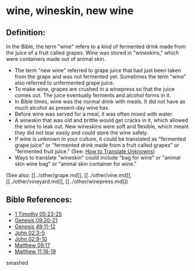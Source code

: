 # wine, wineskin, new wine #

## Definition: ##

In the Bible, the term "wine" refers to a kind of fermented drink made from the juice of a fruit called grapes. Wine was stored in "wineskins," which were containers made out of animal skin.

 * The term "new wine" referred to grape juice that had just been taken from the grape and was not fermented yet. Sometimes the term "wine" also referred to unfermented grape juice.
 * To make wine, grapes are crushed in a winepress so that the juice comes out. The juice eventually ferments and alcohol forms in it.
 * In Bible times, wine was the normal drink with meals. It did not have as much alcohol as present-day wine has.
 * Before wine was served for a meal, it was often mixed with water.
 * A wineskin that was old and brittle would get cracks in it, which allowed the wine to leak out. New wineskins were soft and flexible, which meant they did not tear easily and could store the wine safely.
 * If wine is unknown in your culture, it could be translated as "fermented grape juice" or "fermented drink made from a fruit called grapes" or "fermented fruit juice." (See: [How to Translate Unknowns](en/ta-vol1/translate/man/translate-unknown))
 * Ways to translate "wineskin" could include "bag for wine" or "animal skin wine bag" or "animal skin container for wine."

(See also: [[../other/grape.md]], [[../other/vine.md]], [[../other/vineyard.md]], [[../other/winepress.md]])

## Bible References: ##

* [1 Timothy 05:23-25](en/tn/1ti/help/05/23)
* [Genesis 09:20-21](en/tn/gen/help/09/20)
* [Genesis 49:11-12](en/tn/gen/help/49/11)
* [John 02:3-5](en/tn/jhn/help/02/03)
* [John 02:9-10](en/tn/jhn/help/02/09)
* [Matthew 09:17](en/tn/mat/help/09/17)
* [Matthew 11:18-19](en/tn/mat/help/11/18)

smashed